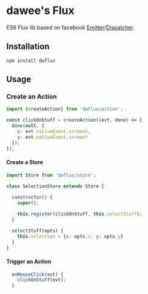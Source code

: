 # dawee's Flux

ES6 Flux lib based on facebook [Emitter](https://github.com/facebook/emitter)/[Dispatcher](https://github.com/facebook/flux).


## Installation

```
npm install dwflux
```

## Usage

### Create an Action

```js
import {createAction} from 'dwflux/action';

const clickOnStuff = createAction((evt, done) => {
  done(null, {
    x: evt.nativeEvent.screenX,
    y: evt.nativeEvent.screenY
  });
});
```

#### Create a Store

```js
import Store from 'dwflux/store';

class SelectionStore extends Store {
  
  constructor() {
    super();

    this.register(clickOnStuff, this.selectStuff);
  }

  selectStuff(opts) {
    this.selection = {x: opts.x, y: opts.y}
  }
}
```

#### Trigger an Action

```js
  onMouseClick(evt) {
    clickOnStuff(evt);
  }
```
